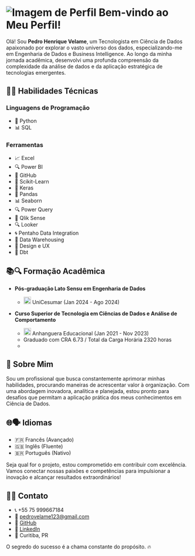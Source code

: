 # ![Imagem de Perfil](https://media.licdn.com/dms/image/D4D16AQEuo1GA2FQLsw/profile-displaybackgroundimage-shrink_350_1400/0/1707867402468?e=1713398400&v=beta&t=ZHljdHFocCaxxgRuEU4pIqBdWzSIKSXD9rwLK3KgCGU) Bem-vindo ao Meu Perfil!

Olá! Sou **Pedro Henrique Velame**, um Tecnologista em Ciência de Dados apaixonado por explorar o vasto universo dos dados, especializando-me em Engenharia de Dados e Business Intelligence. Ao longo da minha jornada acadêmica, desenvolvi uma profunda compreensão da complexidade da análise de dados e da aplicação estratégica de tecnologias emergentes.

## 🔧💼 Habilidades Técnicas

### Linguagens de Programação
- 🐍 Python
- 📊 SQL

### Ferramentas
- 📈 Excel
- 🔍 Power BI
- 🐙 GitHub
- 🤖 Scikit-Learn
- 🧠 Keras
- 🐼 Pandas
- 📊 Seaborn
- 🔍 Power Query
- 🚀 Qlik Sense
- 🔍 Looker
- 🌀 Pentaho Data Integration
- 🏢 Data Warehousing
- 🎨 Design e UX
- 🔄 Dbt

  
## 📚🔍 Formação Acadêmica

- **Pós-graduação Lato Sensu em Engenharia de Dados**
  - <img src="https://media.licdn.com/dms/image/C4D0BAQFeQu7H8j_Ilw/company-logo_100_100/0/1672575233559/unicesumaroficial_logo?e=1715817600&v=beta&t=ywq28cVfpDkVgYdwCpzkloSldnKs_nKHcRG28FVyX4I" alt="UniCesumar" width="20"/> UniCesumar (Jan 2024 - Ago 2024)

- **Curso Superior de Tecnologia em Ciências de Dados e Análise de Comportamento**
  - <img src="https://media.licdn.com/dms/image/D4D0BAQGjEF1hl2HX_g/company-logo_100_100/0/1697566125095/anhanguera_educacional_sa_logo?e=1715817600&v=beta&t=JA2s1-SswA2_CGd0zj7TrJ9W3dVlJwBhXqMIxE9R7b4" alt="Anhanguera Educacional" width="20"/> Anhanguera Educacional (Jan 2021 - Nov 2023)
  - Graduado com CRA 6.73 / Total da Carga Horária 2320 horas
  - 

## 💬 Sobre Mim

Sou um profissional que busca constantemente aprimorar minhas habilidades, procurando maneiras de acrescentar valor à organização. Com uma abordagem inovadora, analítica e planejada, estou pronto para desafios que permitam a aplicação prática dos meus conhecimentos em Ciência de Dados.

## 🌐🗣️ Idiomas

- 🇫🇷 Francês (Avançado)
- 🇬🇧 Inglês (Fluente)
- 🇧🇷 Português (Nativo)

Seja qual for o projeto, estou comprometido em contribuir com excelência. Vamos conectar nossas paixões e competências para impulsionar a inovação e alcançar resultados extraordinários!

## 📱📧 Contato

- 📞 +55 75 999667184
- 📧 pedrovelame123@gmail.com
- 💼 [GitHub](https://github.com/pedrohvel)
- 💼 [LinkedIn](https://www.linkedin.com/in/pedro-h-velame/)
- 📍 Curitiba, PR

O segredo do sucesso é a chama constante do propósito. 🔥

